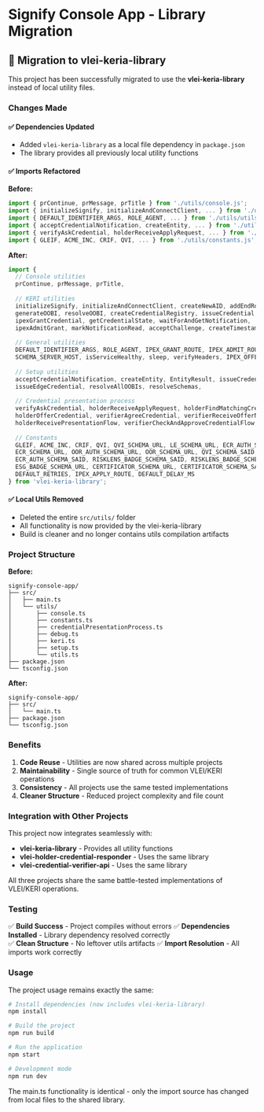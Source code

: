 # Signify Console App - Library Migration

## 🔄 Migration to vlei-keria-library

This project has been successfully migrated to use the **vlei-keria-library** instead of local utility files.

### Changes Made

#### ✅ Dependencies Updated
- Added `vlei-keria-library` as a local file dependency in `package.json`
- The library provides all previously local utility functions

#### ✅ Imports Refactored  
**Before:**
```typescript
import { prContinue, prMessage, prTitle } from './utils/console.js';
import { initializeSignify, initializeAndConnectClient, ... } from './utils/keri.js';
import { DEFAULT_IDENTIFIER_ARGS, ROLE_AGENT, ... } from './utils/utils.js';
import { acceptCredentialNotification, createEntity, ... } from './utils/setup.js';
import { verifyAskCredential, holderReceiveApplyRequest, ... } from './utils/credentialPresentationProcess.js';
import { GLEIF, ACME_INC, CRIF, QVI, ... } from './utils/constants.js';
```

**After:**
```typescript
import { 
  // Console utilities
  prContinue, prMessage, prTitle,
  
  // KERI utilities
  initializeSignify, initializeAndConnectClient, createNewAID, addEndRoleForAID,
  generateOOBI, resolveOOBI, createCredentialRegistry, issueCredential,
  ipexGrantCredential, getCredentialState, waitForAndGetNotification,
  ipexAdmitGrant, markNotificationRead, acceptChallenge, createTimestamp,
  
  // General utilities
  DEFAULT_IDENTIFIER_ARGS, ROLE_AGENT, IPEX_GRANT_ROUTE, IPEX_ADMIT_ROUTE, 
  SCHEMA_SERVER_HOST, isServiceHealthy, sleep, verifyHeaders, IPEX_OFFER_ROUTE,
  
  // Setup utilities
  acceptCredentialNotification, createEntity, EntityResult, issueCredentials, 
  issueEdgeCredential, resolveAllOOBIs, resolveSchemas,
  
  // Credential presentation process
  verifyAskCredential, holderReceiveApplyRequest, holderFindMatchingCredential, 
  holderOfferCredential, verifierAgreeCredential, verifierReceiveOfferNotification,
  holderReceivePresentationFlow, verifierCheckAndApproveCredentialFlow, checkCredentialsChain,
  
  // Constants
  GLEIF, ACME_INC, CRIF, QVI, QVI_SCHEMA_URL, LE_SCHEMA_URL, ECR_AUTH_SCHEMA_URL, 
  ECR_SCHEMA_URL, OOR_AUTH_SCHEMA_URL, OOR_SCHEMA_URL, QVI_SCHEMA_SAID, LE_SCHEMA_SAID,
  ECR_AUTH_SCHEMA_SAID, RISKLENS_BADGE_SCHEMA_SAID, RISKLENS_BADGE_SCHEMA_URL,
  ESG_BADGE_SCHEMA_URL, CERTIFICATOR_SCHEMA_URL, CERTIFICATOR_SCHEMA_SAID, AMAZOFF,
  DEFAULT_RETRIES, IPEX_APPLY_ROUTE, DEFAULT_DELAY_MS
} from 'vlei-keria-library';
```

#### ✅ Local Utils Removed
- Deleted the entire `src/utils/` folder
- All functionality is now provided by the vlei-keria-library
- Build is cleaner and no longer contains utils compilation artifacts

### Project Structure

**Before:**
```
signify-console-app/
├── src/
│   ├── main.ts
│   └── utils/
│       ├── console.ts
│       ├── constants.ts
│       ├── credentialPresentationProcess.ts
│       ├── debug.ts
│       ├── keri.ts
│       ├── setup.ts
│       └── utils.ts
├── package.json
└── tsconfig.json
```

**After:**
```
signify-console-app/
├── src/
│   └── main.ts
├── package.json
└── tsconfig.json
```

### Benefits

1. **Code Reuse** - Utilities are now shared across multiple projects
2. **Maintainability** - Single source of truth for common VLEI/KERI operations
3. **Consistency** - All projects use the same tested implementations
4. **Cleaner Structure** - Reduced project complexity and file count

### Integration with Other Projects

This project now integrates seamlessly with:
- **vlei-keria-library** - Provides all utility functions
- **vlei-holder-credential-responder** - Uses the same library
- **vlei-credential-verifier-api** - Uses the same library

All three projects share the same battle-tested implementations of VLEI/KERI operations.

### Testing

✅ **Build Success** - Project compiles without errors
✅ **Dependencies Installed** - Library dependency resolved correctly  
✅ **Clean Structure** - No leftover utils artifacts
✅ **Import Resolution** - All imports work correctly

### Usage

The project usage remains exactly the same:

```bash
# Install dependencies (now includes vlei-keria-library)
npm install

# Build the project
npm run build

# Run the application
npm start

# Development mode
npm run dev
```

The main.ts functionality is identical - only the import source has changed from local files to the shared library.
